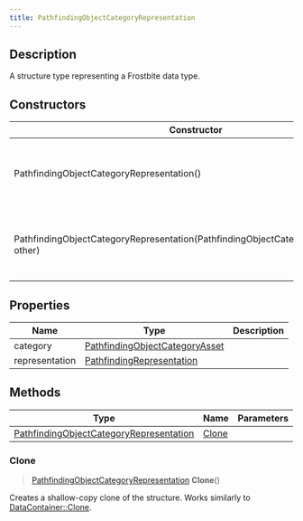 ```yaml
---
title: PathfindingObjectCategoryRepresentation
---
```

## Description

A structure type representing a Frostbite data type.

## Constructors

| Constructor                                                                            | Description                                              |
| -------------------------------------------------------------------------------------- | -------------------------------------------------------- |
| PathfindingObjectCategoryRepresentation()                                              | Create a new instance of this structure type.            |
| PathfindingObjectCategoryRepresentation(PathfindingObjectCategoryRepresentation other) | Create a reference copy of a structure of the same type. |

## Properties

| Name           | Type                                                             | Description |
| -------------- | ---------------------------------------------------------------- | ----------- |
| category       | [PathfindingObjectCategoryAsset](PathfindingObjectCategoryAsset) |             |
| representation | [PathfindingRepresentation](PathfindingRepresentation)           |             |

## Methods

| Type                                                                               | Name            | Parameters |
| ---------------------------------------------------------------------------------- | --------------- | ---------- |
| [PathfindingObjectCategoryRepresentation](PathfindingObjectCategoryRepresentation) | [Clone](#clone) |            |

### Clone

> [PathfindingObjectCategoryRepresentation](PathfindingObjectCategoryRepresentation) **Clone**()

Creates a shallow-copy clone of the structure. Works similarly to [DataContainer::Clone](/vext/ref/shared/class/datacontainer#clone).

